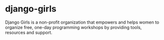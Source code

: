# django-girls

Django Girls is a non-profit organization that empowers and helps women to organize free, one-day programming workshops by providing tools, resources and support.
